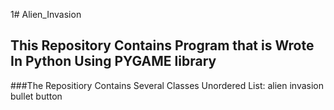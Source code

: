 1# Alien_Invasion

## This Repository Contains Program that is Wrote In Python Using PYGAME library

###The Repositiory Contains Several Classes
Unordered List:
alien invasion bullet button 
